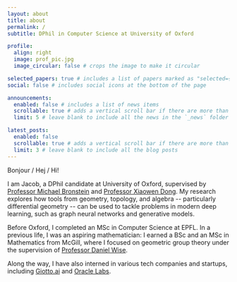 ```yaml
---
layout: about
title: about
permalink: /
subtitle: DPhil in Computer Science at University of Oxford

profile:
  align: right
  image: prof_pic.jpg
  image_circular: false # crops the image to make it circular

selected_papers: true # includes a list of papers marked as "selected={true}"
social: false # includes social icons at the bottom of the page

announcements:
  enabled: false # includes a list of news items
  scrollable: true # adds a vertical scroll bar if there are more than 3 news items
  limit: 5 # leave blank to include all the news in the `_news` folder

latest_posts:
  enabled: false
  scrollable: true # adds a vertical scroll bar if there are more than 3 new posts items
  limit: 3 # leave blank to include all the blog posts
---
```


Bonjour / Hej / Hi!

I am Jacob, a DPhil candidate at University of Oxford, supervised by [Professor Michael Bronstein](https://www.cs.ox.ac.uk/people/michael.bronstein/) and [Professor Xiaowen Dong](https://web.media.mit.edu/~xdong/).
My research explores how tools from geometry, topology, and algebra -- particularly differential geometry -- can be used to tackle problems in modern deep learning, such as graph neural networks and generative models.

Before Oxford, I completed an MSc in Computer Science at EPFL.
In a previous life, I was an aspiring mathematician: I earned a BSc and an MSc in Mathematics from McGill, where I focused on geometric group theory under the supervision of [Professor Daniel Wise](https://en.wikipedia.org/wiki/Daniel_Wise_(mathematician)). 

Along the way, I have also interned in various tech companies and startups, including [Giotto.ai](https://www.giotto.ai/) and [Oracle Labs](https://labs.oracle.com/pls/apex/r/labs/labs/intro).
